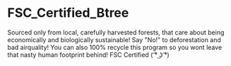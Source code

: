 # FSC_Certified_Btree
Sourced only from local, carefully harvested forests, that care about being economically and biologically sustainable!
Say "No!" to deforestation and bad airquality! 
You can also 100% recycle this program so you wont leave that nasty human footprint behind!
FSC Certified ( ͡° ͜ʖ ͡°)

